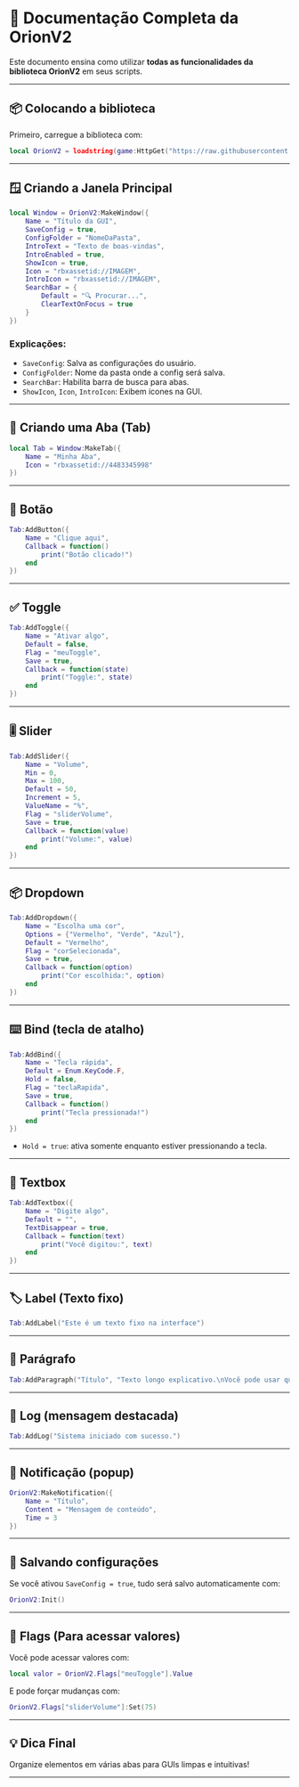 # 📘 Documentação Completa da OrionV2

Este documento ensina como utilizar **todas as funcionalidades da biblioteca OrionV2** em seus scripts.

---

## 📦 Colocando a biblioteca

Primeiro, carregue a biblioteca com:

```lua
local OrionV2 = loadstring(game:HttpGet("https://raw.githubusercontent.com/ServerSad/UiLib/refs/heads/main/Lib/uilib.lua"))()
```

---

## 🪟 Criando a Janela Principal

```lua
local Window = OrionV2:MakeWindow({
	Name = "Título da GUI",
	SaveConfig = true,
	ConfigFolder = "NomeDaPasta",
	IntroText = "Texto de boas-vindas",
	IntroEnabled = true,
	ShowIcon = true,
	Icon = "rbxassetid://IMAGEM",
	IntroIcon = "rbxassetid://IMAGEM",
	SearchBar = {
		Default = "🔍 Procurar...",
		ClearTextOnFocus = true
	}
})
```

### Explicações:
- `SaveConfig`: Salva as configurações do usuário.
- `ConfigFolder`: Nome da pasta onde a config será salva.
- `SearchBar`: Habilita barra de busca para abas.
- `ShowIcon`, `Icon`, `IntroIcon`: Exibem ícones na GUI.

---

## 🧩 Criando uma Aba (Tab)

```lua
local Tab = Window:MakeTab({
	Name = "Minha Aba",
	Icon = "rbxassetid://4483345998"
})
```

---

## 🔘 Botão

```lua
Tab:AddButton({
	Name = "Clique aqui",
	Callback = function()
		print("Botão clicado!")
	end
})
```

---

## ✅ Toggle

```lua
Tab:AddToggle({
	Name = "Ativar algo",
	Default = false,
	Flag = "meuToggle",
	Save = true,
	Callback = function(state)
		print("Toggle:", state)
	end
})
```

---

## 🎚️ Slider

```lua
Tab:AddSlider({
	Name = "Volume",
	Min = 0,
	Max = 100,
	Default = 50,
	Increment = 5,
	ValueName = "%",
	Flag = "sliderVolume",
	Save = true,
	Callback = function(value)
		print("Volume:", value)
	end
})
```

---

## 📦 Dropdown

```lua
Tab:AddDropdown({
	Name = "Escolha uma cor",
	Options = {"Vermelho", "Verde", "Azul"},
	Default = "Vermelho",
	Flag = "corSelecionada",
	Save = true,
	Callback = function(option)
		print("Cor escolhida:", option)
	end
})
```

---

## ⌨️ Bind (tecla de atalho)

```lua
Tab:AddBind({
	Name = "Tecla rápida",
	Default = Enum.KeyCode.F,
	Hold = false,
	Flag = "teclaRapida",
	Save = true,
	Callback = function()
		print("Tecla pressionada!")
	end
})
```

- `Hold = true`: ativa somente enquanto estiver pressionando a tecla.

---

## 📝 Textbox

```lua
Tab:AddTextbox({
	Name = "Digite algo",
	Default = "",
	TextDisappear = true,
	Callback = function(text)
		print("Você digitou:", text)
	end
})
```

---

## 🏷️ Label (Texto fixo)

```lua
Tab:AddLabel("Este é um texto fixo na interface")
```

---

## 📄 Parágrafo

```lua
Tab:AddParagraph("Título", "Texto longo explicativo.\nVocê pode usar quebras de linha.")
```

---

## 📃 Log (mensagem destacada)

```lua
Tab:AddLog("Sistema iniciado com sucesso.")
```

---

## 🔔 Notificação (popup)

```lua
OrionV2:MakeNotification({
	Name = "Título",
	Content = "Mensagem de conteúdo",
	Time = 3
})
```

---

## 💾 Salvando configurações

Se você ativou `SaveConfig = true`, tudo será salvo automaticamente com:

```lua
OrionV2:Init()
```

---

## 🧪 Flags (Para acessar valores)

Você pode acessar valores com:

```lua
local valor = OrionV2.Flags["meuToggle"].Value
```

E pode forçar mudanças com:

```lua
OrionV2.Flags["sliderVolume"]:Set(75)
```

---

## 💡 Dica Final

Organize elementos em várias abas para GUIs limpas e intuitivas!

---
